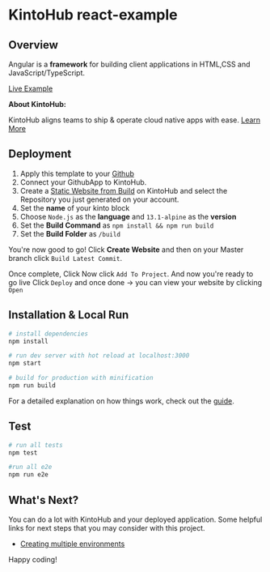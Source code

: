 # KintoHub react-example

## Overview
Angular is a **framework** for building client applications in HTML,CSS and JavaScript/TypeScript.

[Live Example](https://angular-example-1d0d2-8caf9.web.master.kintohub.com/)

__About KintoHub:__

KintoHub aligns teams to ship & operate cloud native apps with ease. [Learn More](https://www.kintohub.com)

## Deployment
1. Apply this template to your [Github](https://github.com/kintohub/angular-example/generate)
2. Connect your GithubApp to KintoHub.
3. Create a [Static Website from Build](https://docs.kintohub.com/docs/kintoblocks/websites) on KintoHub and select the Repository you just generated on your account.
4. Set the **name** of your kinto block
5. Choose `Node.js` as the **language** and `13.1-alpine` as the **version**
6. Set the **Build Command** as `npm install && npm run build`
7. Set the **Build Folder** as `/build`

You're now good to go! Click **Create Website** and then on your Master branch click `Build Latest Commit`.

Once complete, Click  Now click `Add To Project`.
And now you're ready to go live Click `Deploy` and once done -> you can view your website by clicking `Open`

## Installation & Local Run

``` bash
# install dependencies
npm install

# run dev server with hot reload at localhost:3000
npm start

# build for production with minification
npm run build
```

For a detailed explanation on how things work, check out the [guide](https://reactjs.org/).

## Test

```bash
# run all tests
npm test

#run all e2e
npm run e2e
```

## What's Next?

You can do a lot with KintoHub and your deployed application. Some helpful links for next steps that you may consider with this project.

* [Creating multiple environments](https://docs.kintohub.com/docs/projects/environments)

Happy coding!